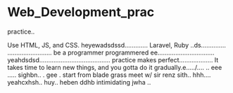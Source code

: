 # Web_Development_prac
practice..

Use HTML, JS, and CSS.
 heyewadsdssd.............
Laravel, Ruby ..ds..............
.........................
be a programmer programmered ee................................
 yeahdsdsd........................................
practice makes perfect...................
It takes time to learn new things, and you gotta do it gradually.e...../....
..
 eee .....
sighbn..
. gee . start from blade grass meet w/ sir renz
sith..
hhh....
yeahcxhsh..
huy..
heben
ddhb
intimidating
jwha
..
